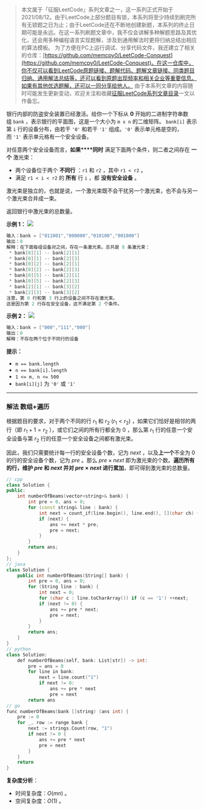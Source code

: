 > 本文属于「征服LeetCode」系列文章之一，这一系列正式开始于2021/08/12。由于LeetCode上部分题目有锁，本系列将至少持续到刷完所有无锁题之日为止；由于LeetCode还在不断地创建新题，本系列的终止日期可能是永远。在这一系列刷题文章中，我不仅会讲解多种解题思路及其优化，还会用多种编程语言实现题解，涉及到通用解法时更将归纳总结出相应的算法模板。
> <b></b>
> 为了方便在PC上运行调试、分享代码文件，我还建立了相关的仓库：[https://github.com/memcpy0/LeetCode-Conquest](https://github.com/memcpy0/LeetCode-Conquest)。在这一仓库中，你不仅可以看到LeetCode原题链接、题解代码、题解文章链接、同类题目归纳、通用解法总结等，还可以看到原题出现频率和相关企业等重要信息。如果有其他优选题解，还可以一同分享给他人。
> <b></b>
> 由于本系列文章的内容随时可能发生更新变动，欢迎关注和收藏[征服LeetCode系列文章目录](https://memcpy0.blog.csdn.net/article/details/119656559)一文以作备忘。

银行内部的防盗安全装置已经激活。给你一个下标从 **0** 开始的二进制字符串数组 `bank` ，表示银行的平面图，这是一个大小为 `m x n` 的二维矩阵。 `bank[i]` 表示第 `i` 行的设备分布，由若干 `'0'` 和若干 `'1'` 组成。`'0'` 表示单元格是空的，而 `'1'` 表示单元格有一个安全设备。

对任意两个安全设备而言，**如果****同时** 满足下面两个条件，则二者之间存在 **一个** 激光束：
- 两个设备位于两个 **不同行** ：`r1` 和 `r2` ，其中 `r1 < r2` 。
- 满足 `r1 < i < r2` 的 **所有** 行 `i` ，都 **没有安全设备** 。

激光束是独立的，也就是说，一个激光束既不会干扰另一个激光束，也不会与另一个激光束合并成一束。

返回银行中激光束的总数量。

**示例 1：**
![](https://assets.leetcode.com/uploads/2021/12/24/laser1.jpg)
```java
输入：bank = ["011001","000000","010100","001000"]
输出：8
解释：在下面每组设备对之间，存在一条激光束。总共是 8 条激光束：
 * bank[0][1] -- bank[2][1]
 * bank[0][1] -- bank[2][3]
 * bank[0][2] -- bank[2][1]
 * bank[0][2] -- bank[2][3]
 * bank[0][5] -- bank[2][1]
 * bank[0][5] -- bank[2][3]
 * bank[2][1] -- bank[3][2]
 * bank[2][3] -- bank[3][2]
注意，第 0 行和第 3 行上的设备之间不存在激光束。
这是因为第 2 行存在安全设备，这不满足第 2 个条件。
```
**示例 2：**
![](https://assets.leetcode.com/uploads/2021/12/24/laser2.jpg)
```java
输入：bank = ["000","111","000"]
输出：0
解释：不存在两个位于不同行的设备
```
**提示：**
- `m == bank.length`
- `n == bank[i].length`
- `1 <= m, n <= 500`
- `bank[i][j]` 为 `'0'` 或 `'1'`

---
### 解法 数组+遍历
根据题目的要求，对于两个不同的行 $r_1$ 和 $r_2~(r_1 < r_2)$ ，如果它们恰好是相邻的两行（即 $r_1 + 1 = r_2$ ），或它们之间的所有行都全为 $0$ ，那么第 $r_1$ 行的任意一个安全设备与第 $r_2$ 行的任意一个安全设备之间都有激光束。

因此，我们只需要统计每一行的安全设备个数，记为 $\textit{next}$ ，以及**上一个**不全为 $0$ 的行的安全设备个数，记为 $pre$ 。那么 $\textit{pre} \times \textit{next}$ 即为激光束的个数。**遍历所有的行，维护 $pre$ 和 $next$ 并对 $pre \times next$ 进行累加**，即可得到激光束的总数量。
```cpp
// cpp
class Solution {
public:
    int numberOfBeams(vector<string>& bank) {
        int pre = 0, ans = 0;
        for (const string& line : bank) {
            int next = count_if(line.begin(), line.end(), [](char ch) { return ch == '1'; });
            if (next) {
                ans += next * pre;
                pre = next;
            }
        }
        return ans;
    }
};
// java
class Solution {
    public int numberOfBeams(String[] bank) {
        int pre = 0, ans = 0;
        for (String line : bank) {
            int next = 0;
            for (char c : line.toCharArray()) if (c == '1') ++next;
            if (next != 0) {
                ans += pre * next;
                pre = next;
            }
        }
        return ans;
    }
}
// python
class Solution:
    def numberOfBeams(self, bank: List[str]) -> int:
        pre = ans = 0
        for line in bank:
            next = line.count("1")
            if next != 0:
                ans += pre * next
                pre = next
        return ans
// go
func numberOfBeams(bank []string) (ans int) {
    pre := 0
    for _, row := range bank {
        next := strings.Count(row, "1")
        if next != 0 {
            ans += pre * next
            pre = next
        }
    }
    return
}
```
**复杂度分析**：
- 时间复杂度：$O(mn)$ 。
- 空间复杂度：$O(1)$ 。